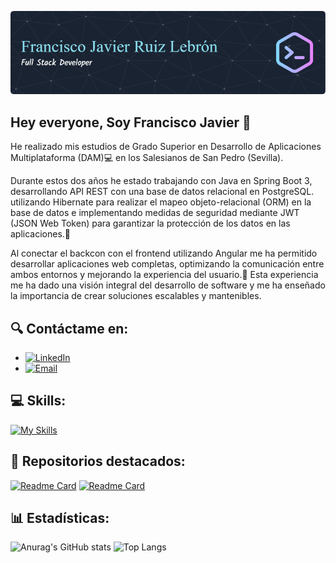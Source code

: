 ![Header](./franrl03-header-image.png)

## Hey everyone, Soy Francisco Javier 👋

He realizado mis estudios de Grado Superior en Desarrollo de Aplicaciones Multiplataforma (DAM)💻 en los
Salesianos de San Pedro (Sevilla). 

Durante estos dos años
he estado trabajando con Java en Spring Boot 3, desarrollando API REST con una base de datos
relacional en PostgreSQL. utilizando Hibernate para realizar el mapeo objeto-relacional
(ORM) en la base de datos e implementando medidas de seguridad mediante JWT (JSON Web
Token) para garantizar la protección de los datos en las aplicaciones.🚀

Al conectar el backcon con el frontend utilizando Angular me ha permitido desarrollar aplicaciones web completas, optimizando la comunicación entre ambos
entornos y mejorando la experiencia del usuario.🚀 Esta experiencia me ha dado una visión integral
del desarrollo de software y me ha enseñado la importancia de crear soluciones escalables y
mantenibles.

## 🔍 Contáctame en:
- [![LinkedIn](https://img.shields.io/badge/LinkedIn-Fran-blue?style=flat-square&logo=linkedin)](https://linkedin.com/in/frarule/)
- [![Email](https://img.shields.io/badge/Email-fjavierrule@gmail.com-red?style=flat-square&logo=gmail&logoColor=white)](mailto:fjavierrule@gmail.com)

## 💻 Skills:

[![My Skills](https://skillicons.dev/icons?i=angular,react,css,html,docker,dart,bootstrap,flutter,git,idea,java,py,js,ts,postgres,postman,pycharm,vscode,figma,linux&perline=8)](https://skillicons.dev)

## 📌 Repositorios destacados:

[![Readme Card](https://github-readme-stats.vercel.app/api/pin/?username=FranRL03&repo=VacunApi&theme=tokyonight&show_owner=true)](https://github.com/FranRL03/VacunApi)
[![Readme Card](https://github-readme-stats.vercel.app/api/pin/?username=FranRL03&repo=TheMovieDB&theme=tokyonight&show_owner=true)](https://github.com/FranRL03/TheMovieDB)

## 📊 Estadísticas:

![Anurag's GitHub stats](https://github-readme-stats.vercel.app/api?username=FranRL03&show_icons=true&theme=tokyonight)
![Top Langs](https://github-readme-stats.vercel.app/api/top-langs/?username=FranRL03&layout=compact&theme=tokyonight)

